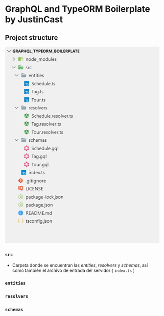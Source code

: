 # GraphQL and TypeORM Boilerplate by JustinCast

## Project structure

 ![Project Structure](/img/project-structure.png)



### ``src``

- Carpeta donde se encuentran las *entities*, *resolvers* y *schemas*, así como también  el archivo de entrada del servidor ( ``index.ts`` )

### `entities`



### ``resolvers``



### ``schemas``

